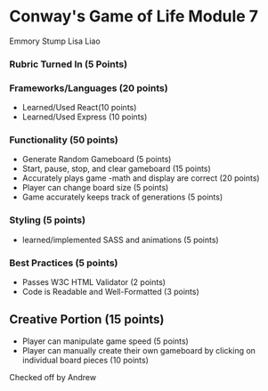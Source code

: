 # Conway's Game of Life Module 7 #
Emmory Stump
Lisa Liao

### Rubric Turned In (5 Points) ###

### Frameworks/Languages (20 points) ###

* Learned/Used React(10 points)
* Learned/Used Express (10 points)

### Functionality (50 points) ###

* Generate Random Gameboard (5 points)
* Start, pause, stop, and clear gameboard (15 points)
* Accurately plays game -math and display are correct (20 points)
* Player can change board size (5 points)
* Game accurately keeps track of generations (5 points)

### Styling (5 points) ###

* learned/implemented SASS and animations (5 points)

### Best Practices (5 points) ###

* Passes W3C HTML Validator (2 points)
* Code is Readable and Well-Formatted (3 points)

## Creative Portion (15 points) ###

* Player can manipulate game speed (5 points)
* Player can manually create their own gameboard by clicking on individual board pieces (10 points)

Checked off by Andrew
